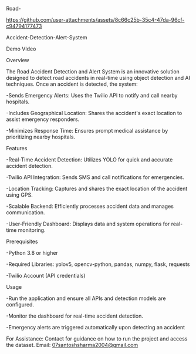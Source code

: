 Road-

https://github.com/user-attachments/assets/8c66c25b-35c4-47da-96cf-c94794177473

Accident-Detection-Alert-System

Demo VIdeo

Overview

The Road Accident Detection and Alert System is an innovative solution designed to detect road accidents in real-time using object detection and AI techniques. Once an accident is detected, the system:

-Sends Emergency Alerts: Uses the Twilio API to notify and call nearby hospitals.

-Includes Geographical Location: Shares the accident's exact location to assist emergency responders.

-Minimizes Response Time: Ensures prompt medical assistance by prioritizing nearby hospitals.

Features

-Real-Time Accident Detection: Utilizes YOLO for quick and accurate accident detection.

-Twilio API Integration: Sends SMS and call notifications for emergencies.

-Location Tracking: Captures and shares the exact location of the accident using GPS.

-Scalable Backend: Efficiently processes accident data and manages communication.

-User-Friendly Dashboard: Displays data and system operations for real-time monitoring.


Prerequisites

-Python 3.8 or higher

-Required Libraries: yolov5, opencv-python, pandas, numpy, flask, requests

-Twilio Account (API credentials)


Usage

-Run the application and ensure all APIs and detection models are configured.

-Monitor the dashboard for real-time accident detection.

-Emergency alerts are triggered automatically upon detecting an accident
 

For Assistance: Contact for guidance on how to run the project and access the dataset.
Email: 07santoshsharma2004@gmail.com
